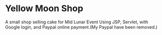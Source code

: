 # Yellow Moon Shop
 A small shop selling cake for Mid Lunar Event
Using JSP, Servlet, with Google login, and Paypal online payment.(My Paypal have been removed.)
